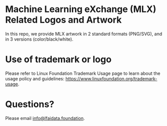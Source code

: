 # Machine Learning eXchange (MLX) Related Logos and Artwork 
In this repo, we provide MLX artwork in 2 standard formats (PNG/SVG), and in 3 versions (color/black/white). 

# Use of trademark or logo 
Please refer to Linux Foundation Trademark Usage page to learn about the usage policy and guidelines: https://www.linuxfoundation.org/trademark-usage. 

# Questions? 
Please email info@lfaidata.foundation.
